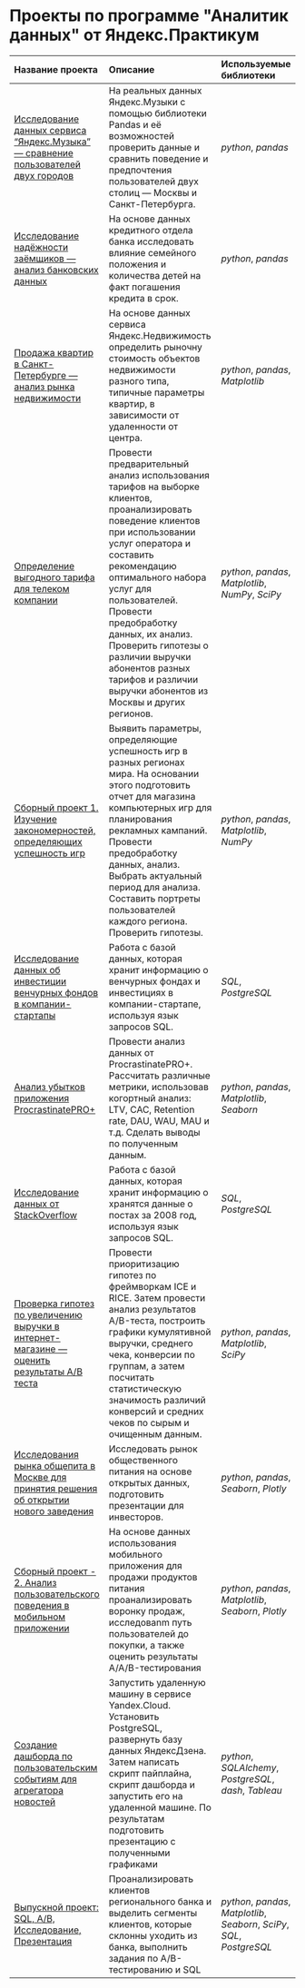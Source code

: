 # Проекты по программе "Аналитик данных" от Яндекс.Практикум


| Название проекта | Описание | Используемые библиотеки | 
| :---------------------- | :---------------------- | :---------------------- |
| [Исследование данных сервиса “Яндекс.Музыка” — сравнение пользователей двух городов](big_cities_music) | На реальных данных Яндекс.Музыки c помощью библиотеки Pandas и её возможностей проверить данные и сравнить поведение и предпочтения пользователей двух столиц — Москвы и Санкт-Петербурга.| *python*, *pandas* |
| [Исследование надёжности заёмщиков — анализ банковских данных](banks) | На основе данных кредитного отдела банка исследовать влияние семейного положения и количества детей на факт погашения кредита в срок.| *python*, *pandas* |
| [Продажа квартир в Санкт-Петербурге — анализ рынка недвижимости](apartment_spb) | На основе данных сервиса Яндекс.Недвижимость определить рыночну стоимость объектов недвижимости разного типа, типичные параметры квартир, в зависимости от удаленности от центра.| *python*, *pandas*, *Matplotlib* |
| [Определение выгодного тарифа для телеком компании](telecom_tarif) | Провеcти предварительный анализ использования тарифов на выборке клиентов, проанализировать поведение клиентов при использовании услуг оператора и составить рекомендацию оптимального набора услуг для пользователей. Провести предобработку данных, их анализ. Проверить гипотезы о различии выручки абонентов разных тарифов и различии выручки абонентов из Москвы и других регионов.| *python*, *pandas*, *Matplotlib*, *NumPy*, *SciPy* |
| [Сборный проект 1. Изучение закономерностей, определяющих успешность игр](games_succes) | Выявить параметры, определяющие успешность игр в разных регионах мира. На основании этого подготовить отчет для магазина компьютерных игр для планирования рекламных кампаний. Провести предобработку данных, анализ. Выбрать актуальный период для анализа. Составить портреты пользователей каждого региона. Проверить гипотезы.| *python*, *pandas*, *Matplotlib*, *NumPy* |
| [Исследование данных об инвестиции венчурных фондов в компании-стартапы](venture_fund) | Работа с базой данных, которая хранит информацию о венчурных фондах и инвестициях в компании-стартапе, используя язык запросов SQL.| *SQL*, *PostgreSQL* |
| [Анализ убытков приложения ProcrastinatePRO+](application_loss) | Провести анализ данных от ProcrastinatePRO+. Рассчитать различные метрики, использовав когортный анализ: LTV, CAC, Retention rate, DAU, WAU, MAU и т.д. Сделать выводы по полученным данным.| *python*, *pandas*, *Matplotlib*, *Seaborn* |
| [Исследование данных от StackOverflow](stackoverflow) | Работа с базой данных, которая хранит информацию о хранятся данные о постах за 2008 год, используя язык запросов SQL.| *SQL*, *PostgreSQL* |
| [Проверка гипотез по увеличению выручки в интернет-магазине — оценить результаты A/B теста](revenue_store) | Провести приоритизацию гипотез по фреймворкам ICE и RICE. Затем провести анализ результатов A/B-теста, построить графики кумулятивной выручки, среднего чека, конверсии по группам, а затем посчитать статистическую значимость различий конверсий и средних чеков по сырым и очищенным данным.| *python*, *pandas*, *Matplotlib*, *SciPy* |
| [Исследования рынка общепита в Москве для принятия решения об открытии нового заведения](catering_market) | Исследовать рынок общественного питания на основе открытых данных, подготовить презентации для инвесторов. | *python*, *pandas*, *Seaborn*, *Plotly* |
| [Сборный проект - 2. Анализ пользовательского поведения в мобильном приложении](mobile_app) | На основе данных использования мобильного приложения для продажи продуктов питания проанализировать воронку продаж, исследоваnm путь пользователей до покупки, а также оценить результаты A/A/B-тестирования | *python*, *pandas*, *Matplotlib*, *Seaborn*, *Plotly* |
| [Создание дашборда по пользовательским событиям для агрегатора новостей](dashboard_event) | Запустить удаленную машину в сервисе Yandex.Cloud. Установить PostgreSQL, развернуть базу данных ЯндексДзена. Затем написать скрипт пайплайна, скрипт дашборда и запустить его на удаленной машине. По результатам подготовить презентацию с полученными графиками | *python*, *SQLAlchemy*, *PostgreSQL*, *dash*, *Tableau* |
| [ Выпускной проект: SQL, A/B, Исследование, Презентация](graduation_project) | Проанализировать клиентов регионального банка и выделить сегменты клиентов, которые склонны уходить из банка, выполнить задания по A/B-тестированию и SQL| *python*, *pandas*, *Matplotlib*, *Seaborn*, *SciPy*, *SQL*, *PostgreSQL*|
